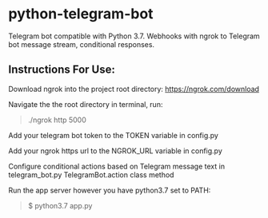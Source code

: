 # python-telegram-bot
Telegram bot compatible with Python 3.7. Webhooks with ngrok to Telegram bot message stream, conditional responses.

## Instructions For Use:
Download ngrok into the project root directory: https://ngrok.com/download

Navigate the the root directory in terminal, run:

> ./ngrok http 5000

Add your telegram bot token to the TOKEN variable in config.py

Add your ngrok https url to the NGROK_URL variable in config.py

Configure conditional actions based on Telegram message text in telegram_bot.py TelegramBot.action class method

Run the app server however you have python3.7 set to PATH:
> $ python3.7 app.py
